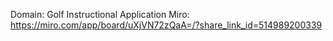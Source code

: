 Domain: Golf Instructional Application
Miro: https://miro.com/app/board/uXjVN72zQaA=/?share_link_id=514989200339

